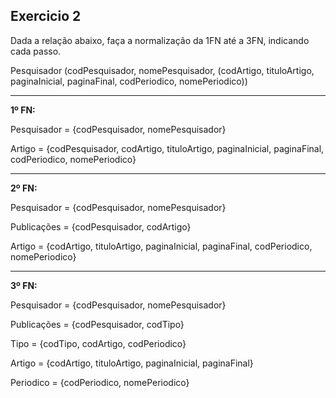 ## Exercicio 2

Dada a relação abaixo, faça a normalização da 1FN até a 3FN, indicando cada passo.

Pesquisador (codPesquisador, nomePesquisador, (codArtigo, tituloArtigo, paginaInicial,
                paginaFinal, codPeriodico, nomePeriodico))

--------------------------------------------------------------------------------------------

**1º FN:**

Pesquisador = {codPesquisador, nomePesquisador}

Artigo = {codPesquisador, codArtigo, tituloArtigo, paginaInicial, paginaFinal, codPeriodico, nomePeriodico}

--------------------------------------------------------------------------------------------

**2º FN:**

Pesquisador = {codPesquisador, nomePesquisador}

Publicações = {codPesquisador, codArtigo}

Artigo = {codArtigo, tituloArtigo, paginaInicial, paginaFinal, codPeriodico, nomePeriodico}

--------------------------------------------------------------------------------------------

**3º FN:**

Pesquisador = {codPesquisador, nomePesquisador}

Publicações = {codPesquisador, codTipo}

Tipo = {codTipo, codArtigo, codPeriodico}

Artigo = {codArtigo, tituloArtigo, paginaInicial, paginaFinal}

Periodico = {codPeriodico, nomePeriodico}
